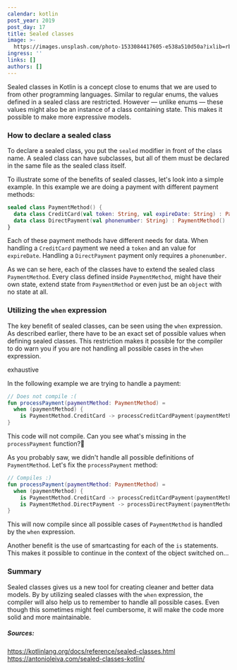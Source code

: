 ```yaml
---
calendar: kotlin
post_year: 2019
post_day: 17
title: Sealed classes
image: >-
  https://images.unsplash.com/photo-1533084417605-e538a510d50a?ixlib=rb-1.2.1&ixid=eyJhcHBfaWQiOjEyMDd9&auto=format&fit=crop&w=1502&q=80
ingress: ''
links: []
authors: []
---
```

Sealed classes in Kotlin is a concept close to enums that we are used to from other programming languages. Similar to regular enums, the values defined in a sealed class are restricted. However — unlike enums — these values might also be an instance of a class containing state. This makes it possible to make more expressive models.

### How to declare a sealed class
To declare a sealed class, you put the `sealed` modifier in front of the class name. A sealed class can have subclasses, but all of them must be declared in the same file as the sealed class itself.

To illustrate some of the benefits of sealed classes, let's look into a simple example. In this example we are doing a payment with different payment methods:

```kotlin
sealed class PaymentMethod() {
  data class CreditCard(val token: String, val expireDate: String) : PaymentMethod()
  data class DirectPayment(val phonenumber: String) : PaymentMethod()
}
```

Each of these payment methods have different needs for data. When handling a `CreditCard` payment we need a `token` and an value for `expireDate`. Handling a `DirectPayment` payment only requires a `phonenumber`.

As we can se here, each of the classes have to extend the sealed class `PaymentMethod`. Every class defined inside `PaymentMethod`, might have their own state, extend state from `PaymentMethod` or even just be an `object` with no state at all. 

### Utilizing the `when` expression
The key benefit of sealed classes, can be seen using the `when` expression. As described earlier, there have to be an exact set of possible values when defining sealed classes. This restriction makes it possible for the compiler to do 
warn you if you are not handling all possible cases in the `when` expression. 

exhaustive


In the following example we are trying to handle a payment:

```kotlin
// Does not compile :(
fun processPayment(paymentMethod: PaymentMethod) =
  when (paymentMethod) {
    is PaymentMethod.CreditCard -> processCreditCardPayment(paymentMethod.token, paymentMethod.expireDated)
}
```

This code will not compile. Can you see what's missing in the `processPayment` function?🤔

As you probably saw, we didn't handle all possible definitions of `PaymentMethod`. Let's fix the `processPayment` method:

```kotlin
// Compiles :)
fun processPayment(paymentMethod: PaymentMethod) =
  when (paymentMethod) {
    is PaymentMethod.CreditCard -> processCreditCardPayment(paymentMethod.token, paymentMethod.expireDated)
    is PaymentMethod.DirectPayment -> processDirectPayment(paymentMethod.phonenumber)
}
```

This will now compile since all possible cases of `PaymentMethod` is handled by the `when` expression. 

Another benefit is the use of smartcasting for each of the `is` statements. This makes it possible to continue in the context of the object switched on...

### Summary
Sealed classes gives us a new tool for creating cleaner and better data models. By by utilizing sealed classes with the `when` expression, the compiler will also help us to remember to handle all possible cases. Even though this sometimes might feel cumbersome, it will make the code more solid and more maintainable.


##### Sources:
https://kotlinlang.org/docs/reference/sealed-classes.html
https://antonioleiva.com/sealed-classes-kotlin/

